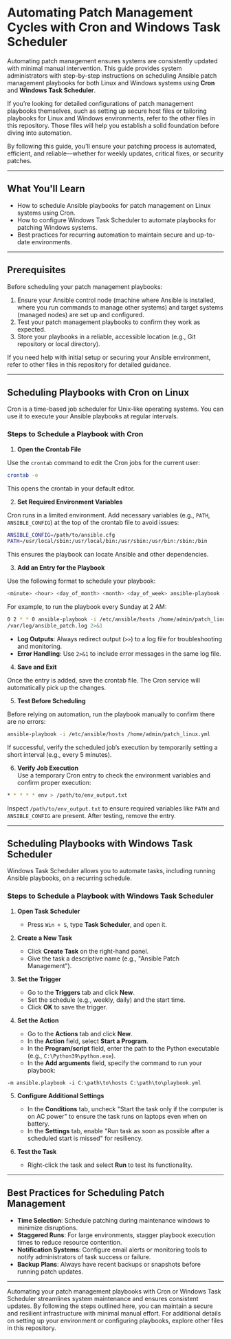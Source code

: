 # **Automating Patch Management Cycles with Cron and Windows Task Scheduler**

Automating patch management ensures systems are consistently updated with minimal manual intervention. This guide provides system administrators with step-by-step instructions on scheduling Ansible patch management playbooks for both Linux and Windows systems using **Cron** and **Windows Task Scheduler**.

If you’re looking for detailed configurations of patch management playbooks themselves, such as setting up secure host files or tailoring playbooks for Linux and Windows environments, refer to the other files in this repository. Those files will help you establish a solid foundation before diving into automation.

By following this guide, you'll ensure your patching process is automated, efficient, and reliable—whether for weekly updates, critical fixes, or security patches.

---
## **What You'll Learn**

- How to schedule Ansible playbooks for patch management on Linux systems using Cron.
- How to configure Windows Task Scheduler to automate playbooks for patching Windows systems.
- Best practices for recurring automation to maintain secure and up-to-date environments.

---
## **Prerequisites**

Before scheduling your patch management playbooks:

1. Ensure your Ansible control node (machine where Ansible is installed, where you run commands to manage other systems) and target systems (managed nodes) are set up and configured.
2. Test your patch management playbooks to confirm they work as expected.
3. Store your playbooks in a reliable, accessible location (e.g., Git repository or local directory).

If you need help with initial setup or securing your Ansible environment, refer to other files in this repository for detailed guidance.

---
## **Scheduling Playbooks with Cron on Linux**

Cron is a time-based job scheduler for Unix-like operating systems. You can use it to execute your Ansible playbooks at regular intervals.
### **Steps to Schedule a Playbook with Cron**

1. **Open the Crontab File**

Use the `crontab` command to edit the Cron jobs for the current user:
```bash
crontab -e
```

This opens the crontab in your default editor.

2. **Set Required Environment Variables**  

Cron runs in a limited environment. Add necessary variables (e.g., `PATH`, `ANSIBLE_CONFIG`) at the top of the crontab file to avoid issues:
```bash
ANSIBLE_CONFIG=/path/to/ansible.cfg
PATH=/usr/local/sbin:/usr/local/bin:/usr/sbin:/usr/bin:/sbin:/bin
```

This ensures the playbook can locate Ansible and other dependencies.

3.  **Add an Entry for the Playbook**

Use the following format to schedule your playbook:
```bash
<minute> <hour> <day_of_month> <month> <day_of_week> ansible-playbook -i /path/to/hosts /path/to/playbook.yml
```

For example, to run the playbook every Sunday at 2 AM:
```bash
0 2 * * 0 ansible-playbook -i /etc/ansible/hosts /home/admin/patch_linux.yml >>
/var/log/ansible_patch.log 2>&1
```

- **Log Outputs**: Always redirect output (`>>`) to a log file for troubleshooting and monitoring.
- **Error Handling**: Use `2>&1` to include error messages in the same log file.

4. **Save and Exit**

Once the entry is added, save the crontab file. The Cron service will automatically pick up the changes.

5. **Test Before Scheduling**

Before relying on automation, run the playbook manually to confirm there are no errors:
```bash
ansible-playbook -i /etc/ansible/hosts /home/admin/patch_linux.yml
```

If successful, verify the scheduled job’s execution by temporarily setting a short interval (e.g., every 5 minutes).

6. **Verify Job Execution**  
Use a temporary Cron entry to check the environment variables and confirm proper execution:
```bash
* * * * * env > /path/to/env_output.txt
```

Inspect `/path/to/env_output.txt` to ensure required variables like `PATH` and `ANSIBLE_CONFIG` are present. After testing, remove the entry.

---
## **Scheduling Playbooks with Windows Task Scheduler**

Windows Task Scheduler allows you to automate tasks, including running Ansible playbooks, on a recurring schedule.
### **Steps to Schedule a Playbook with Windows Task Scheduler**

1. **Open Task Scheduler**
   - Press `Win + S`, type **Task Scheduler**, and open it.

2. **Create a New Task**
   - Click **Create Task** on the right-hand panel.
   - Give the task a descriptive name (e.g., "Ansible Patch Management").

3. **Set the Trigger**
   - Go to the **Triggers** tab and click **New**.
   - Set the schedule (e.g., weekly, daily) and the start time.
   - Click **OK** to save the trigger.

4. **Set the Action**
   - Go to the **Actions** tab and click **New**.
   - In the **Action** field, select **Start a Program**.
   - In the **Program/script** field, enter the path to the Python executable (e.g., `C:\Python39\python.exe`).
   - In the **Add arguments** field, specify the command to run your playbook:
```
-m ansible.playbook -i C:\path\to\hosts C:\path\to\playbook.yml
```

5. **Configure Additional Settings**
   - In the **Conditions** tab, uncheck "Start the task only if the computer is on AC power" to ensure the task runs on laptops even when on battery.
   - In the **Settings** tab, enable "Run task as soon as possible after a scheduled start is missed" for resiliency.

6. **Test the Task**
   - Right-click the task and select **Run** to test its functionality.

---
## **Best Practices for Scheduling Patch Management**

- **Time Selection**: Schedule patching during maintenance windows to minimize disruptions.
- **Staggered Runs**: For large environments, stagger playbook execution times to reduce resource contention.
- **Notification Systems**: Configure email alerts or monitoring tools to notify administrators of task success or failure.
- **Backup Plans**: Always have recent backups or snapshots before running patch updates.

---

Automating your patch management playbooks with Cron or Windows Task Scheduler streamlines system maintenance and ensures consistent updates. By following the steps outlined here, you can maintain a secure and resilient infrastructure with minimal manual effort. For additional details on setting up your environment or configuring playbooks, explore other files in this repository. 
